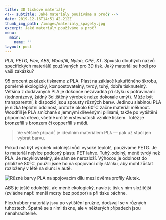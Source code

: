 ```yaml
---
title: 3D tiskové materiály
<!-- subtitle: Jaké materiály používáme a proč? -->
date: 2019-12-16T14:51:42.212Z
thumb_img_path: /images/materialy_spagety.jpg
excerpt: Jaké materiály používáme a proč?
menu:
  main:
    name: ''
layout: post
---
```

_PLA, PETG, Flex, ABS, Woodfill, Nylon, CPE, XT._ Spoustu dlouhých názvů specifických materiálů používaných pro 3D tisk. Jaký materiál se hodí pro vaši zakázku?

95 procent zakázek tiskneme z PLA. Plast na základě kukuřičného škrobu, poměrně ekologický, kompostovatelný, tvrdý, tuhý, dobře tisknutelný. Většina z dodávaných PLA je dokonce nezávadná při styku s potravinami (jednorázový, žádný 3d tištěný výrobek nelze dokonale umýt). Může být transparentní, k dispozici jsou spousty různých barev. Jedinou slabinou PLA je nízká teplotní odolnost, protože okolo 60°C začne materiál měknout. Woodfill je PLA smíchané s jemnými dřevěnými pilinami, takže po vytištění připomíná dřevo, včetně určité vrstevnatosti vzniklé tiskem. Totéž je bronzefill s bronzem či copperfill s mědí.

> Ve většině případů je ideálním materiálem PLA — pak už stačí jen vybrat barvu.

Pokud má být výrobek odolnější vůči vysoké teplotě, používáme PETG. Je to materiál nejvíce podobný plastu PET lahve. Tuhý, odolný, méně tvrdý než PLA. Je recyklovatelný, ale sám se nerozloží. Výhodou je odolnost do přibližně 80°C, použili jsme ho na spojovací díly stánku, aby mohl zůstat rozložený v létě na slunci v autě.

![Různé barvy PLA na spojovacím dílu mezi dvěma profily Alutek.](/images/barvy.jpg "Různobarevné PLA na spojovacím dílu mezi dvěma profily Alutek.")

ABS je ještě odolnější, ale méně ekologický, navíc je tisk s ním složitější (zvládne např. menší mosty bez podpor) a při tisku páchne.

Flex/rubber materiály jsou po vytištění pružné, dodávají se v různých tuhostech. Špatně se s nimi tiskne, ale v některých případech jsou nenahraditelné.
